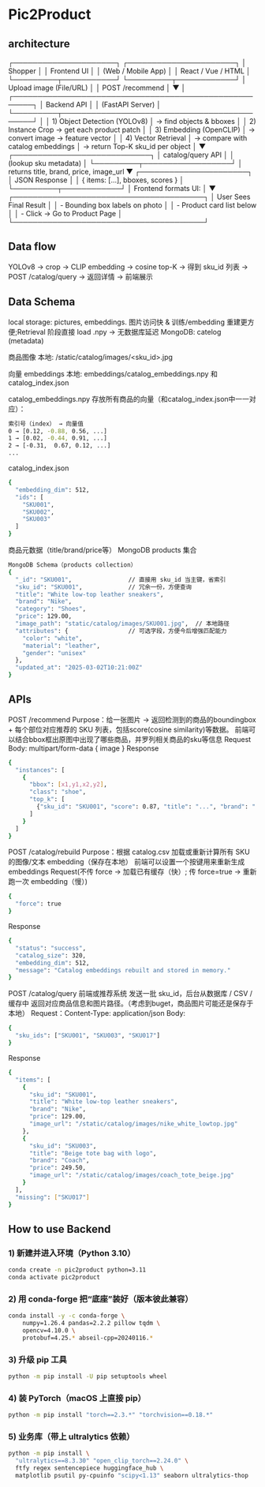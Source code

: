 # Pic2Product

## architecture

┌─────────────────────┐         ┌──────────────────────┐
│      Shopper        │         │      Frontend UI      │
│ (Web / Mobile App)  │         │  React / Vue / HTML   │
└─────────┬───────────┘         └─────────┬────────────┘
          │ Upload image (File/URL)        │
          │ POST /recommend                │
          ▼                                 │
┌──────────────────────────────────────────────────────┐
│                     Backend API                      │
│                    (FastAPI Server)                  │
└─────────┬────────────────────────────────────────────┘
          │
          │ 1) Object Detection (YOLOv8)
          │    → find objects & bboxes
          │
          │ 2) Instance Crop → get each product patch
          │
          │ 3) Embedding (OpenCLIP)
          │    → convert image → feature vector
          │
          │ 4) Vector Retrieval
          │    → compare with catalog embeddings
          │    → return Top-K sku_id per object
          │
          ▼
┌────────────────────────────┐
│  catalog/query API         │
│  (lookup sku metadata)     │
└─────────┬──────────────────┘
          │ returns title, brand, price, image_url
          ▼
┌──────────────────────┐
│   JSON Response       │
│ { items: [...], bboxes, scores } │
└─────────┬────────────┘
          │
     Frontend formats UI:
          │
          ▼
┌───────────────────────────────────────┐
│  User Sees Final Result               │
│  - Bounding box labels on photo       │
│  - Product card list below            │
│  - Click → Go to Product Page         │
└───────────────────────────────────────┘

## Data flow
YOLOv8 → crop → CLIP embedding → cosine top-K → 得到 sku_id 列表 → POST /catalog/query → 返回详情 → 前端展示


## Data Schema
local storage: pictures, embeddings. 图片访问快 & 训练/embedding 重建更方便;Retrieval 阶段直接 load .npy → 无数据库延迟
MongoDB: catelog (metadata)

商品图像
本地: /static/catalog/images/<sku_id>.jpg

向量 embeddings
本地: embeddings/catalog_embeddings.npy 和 catalog_index.json

catalog_embeddings.npy
存放所有商品的向量（和catalog_index.json中一一对应）：
```bash
索引号（index） → 向量值
0 → [0.12, -0.88, 0.56, ...]
1 → [0.02, -0.44, 0.91, ...]
2 → [-0.31,  0.67, 0.12, ...]
...
```

catalog_index.json
```bash
{
  "embedding_dim": 512,
  "ids": [
    "SKU001",
    "SKU002",
    "SKU003"
  ]
}
```


商品元数据（title/brand/price等）
MongoDB products 集合
```bash
MongoDB Schema（products collection）
{
  "_id": "SKU001",                // 直接用 sku_id 当主键，省索引
  "sku_id": "SKU001",             // 冗余一份，方便查询
  "title": "White low-top leather sneakers",
  "brand": "Nike",
  "category": "Shoes",
  "price": 129.00,
  "image_path": "static/catalog/images/SKU001.jpg",  // 本地路径
  "attributes": {                 // 可选字段，方便今后增强匹配能力
    "color": "white",
    "material": "leather",
    "gender": "unisex"
  },
  "updated_at": "2025-03-02T10:21:00Z"
}
```


## APIs

POST /recommend
Purpose：给一张图片 → 返回检测到的商品的boundingbox + 每个部位对应推荐的 SKU 列表，包括score(cosine similarity)等数据。
前端可以结合bbox框出原图中出现了哪些商品，并罗列相关商品的sku等信息
Request Body: multipart/form-data { image }
Response
```bash
{
  "instances": [
    {
      "bbox": [x1,y1,x2,y2],
      "class": "shoe",
      "top_k": [
        {"sku_id": "SKU001", "score": 0.87, "title": "...", "brand": "...", "link": "..."}
      ]
    }
  ]
}
```


POST /catalog/rebuild
Purpose：根据 catalog.csv 加载或重新计算所有 SKU 的图像/文本 embedding（保存在本地）
前端可以设置一个按键用来重新生成embeddings
Request(不传 force → 加载已有缓存（快）; 传 force=true → 重新跑一次 embedding（慢）)
```bash
{
  "force": true
}
```
Response
```bash
{
  "status": "success",
  "catalog_size": 320,
  "embedding_dim": 512,
  "message": "Catalog embeddings rebuilt and stored in memory."
}
```


POST /catalog/query
前端或推荐系统 发送一批 sku_id，后台从数据库 / CSV / 缓存中 返回对应商品信息和图片路径。（考虑到buget，商品图片可能还是保存于本地）
Request：Content-Type: application/json
Body:
```bash
{
  "sku_ids": ["SKU001", "SKU003", "SKU017"]
}
```
Response
```bash
{
  "items": [
    {
      "sku_id": "SKU001",
      "title": "White low-top leather sneakers",
      "brand": "Nike",
      "price": 129.00,
      "image_url": "/static/catalog/images/nike_white_lowtop.jpg"
    },
    {
      "sku_id": "SKU003",
      "title": "Beige tote bag with logo",
      "brand": "Coach",
      "price": 249.50,
      "image_url": "/static/catalog/images/coach_tote_beige.jpg"
    }
  ],
  "missing": ["SKU017"]
}
```


## How to use Backend

### 1) 新建并进入环境（Python 3.10）
```bash
conda create -n pic2product python=3.11
conda activate pic2product
```
### 2) 用 conda-forge 把“底座”装好（版本彼此兼容）
```bash
conda install -y -c conda-forge \
    numpy=1.26.4 pandas=2.2.2 pillow tqdm \
    opencv=4.10.0 \
    protobuf=4.25.* abseil-cpp=20240116.*
```
### 3) 升级 pip 工具
```bash
python -m pip install -U pip setuptools wheel
```
### 4) 装 PyTorch（macOS 上直接 pip）
```bash
python -m pip install "torch==2.3.*" "torchvision==0.18.*"
```
### 5) 业务库（带上 ultralytics 依赖）
```bash
python -m pip install \
  "ultralytics==8.3.30" "open_clip_torch==2.24.0" \
  ftfy regex sentencepiece huggingface_hub \
  matplotlib psutil py-cpuinfo "scipy<1.13" seaborn ultralytics-thop
```
